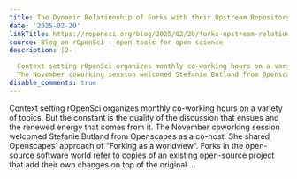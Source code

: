 ```yaml
---
title: The Dynamic Relationship of Forks with their Upstream Repository
date: '2025-02-20'
linkTitle: https://ropensci.org/blog/2025/02/20/forks-upstream-relationship/
source: Blog on rOpenSci - open tools for open science
description: |2-

  Context setting rOpenSci organizes monthly co-working hours on a variety of topics. But the constant is the quality of the discussion that ensues and the renewed energy that comes from it.
  The November coworking session welcomed Stefanie Butland from Openscapes as a co-host. She shared Openscapes&rsquo; approach of &ldquo;Forking as a worldview&rdquo;. Forks in the open-source software world refer to copies of an existing open-source project that add their own changes on top of the original ...
disable_comments: true
---
```


Context setting rOpenSci organizes monthly co-working hours on a variety of topics. But the constant is the quality of the discussion that ensues and the renewed energy that comes from it.
The November coworking session welcomed Stefanie Butland from Openscapes as a co-host. She shared Openscapes&rsquo; approach of &ldquo;Forking as a worldview&rdquo;. Forks in the open-source software world refer to copies of an existing open-source project that add their own changes on top of the original ...
